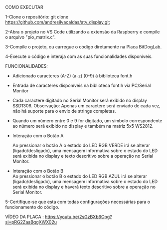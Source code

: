 COMO EXECUTAR

1-Clone o repositório: git clone https://github.com/andresilvacaldas/atv_display.git

2-Abra o projeto no VS Code utilizando a extensão da Raspberry e compile o arquivo "pio_matrix.c".

3-Compile o projeto, ou carregue o código diretamente na Placa BitDogLab.

4-Execute o código e interaja com as suas funcionalidades disponíveis.

FUNCIONALIDADES:

  - Adicionado caracteres (A-Z) (a-z) (0-9) à biblioteca font.h 

  - Entrada de caracteres disponíveis na biblioteca font.h via PC/Serial Monitor   

  - Cada caractere digitado no Serial Monitor será exibido no display SSD1306. 
Observação: Apenas um caractere será enviado de cada vez, não há suporte para o 
envio de strings completas. 

  - Quando um número entre 0 e 9 for digitado, um símbolo correspondente ao número 
será exibido no display e também na matriz 5x5 WS2812.

  - Interação com o Botão A  

    Ao pressionar o botão A o estado do LED RGB VERDE irá se alterar (ligado/desligado),
    uma mensagem informativa sobre o estado do LED será exibida no display
    e texto descritivo sobre a operação no Serial Monitor.

  - Interação com o Botão B  
    Ao pressionar o botão B o estado do LED RGB AZUL irá se alterar (ligado/desligado), 
    uma mensagem informativa sobre o estado do LED será exibida no display e
    haverá texto descritivo sobre a operação no Serial Monitor.  

5-Certifique-se que esta com todas configurações necessárias para o funcionamento do código.

VÍDEO DA PLACA : https://youtu.be/2sGzBXb6Cpg?si=pRG2ZaaBqgXWX02u
